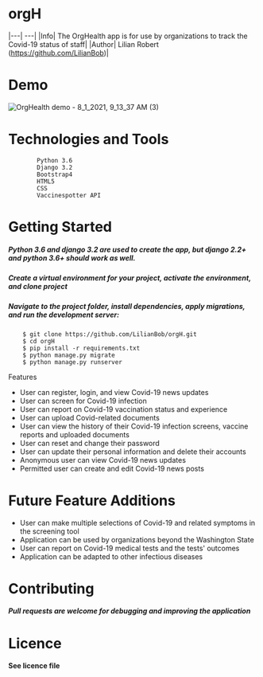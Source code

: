 # orgH

|---| ---|
|Info| The OrgHealth app is for use by organizations to track the Covid-19 status of staff|
|Author| Lilian Robert (https://github.com/LilianBob)|

# Demo 

![OrgHealth demo - 8_1_2021, 9_13_37 AM (3)](https://user-images.githubusercontent.com/78000300/127915737-3ef1280d-0921-4bdf-ac7d-0eccceb2260f.gif)

# Technologies and Tools

```
        Python 3.6
        Django 3.2
        Bootstrap4
        HTML5
        CSS
        Vaccinespotter API
```

# Getting Started

##### Python 3.6 and django 3.2 are used to create the app, but django 2.2+ and python 3.6+ should work as well.
##### Create a virtual environment for your project, activate the environment, and clone project
##### Navigate to the project folder, install dependencies, apply migrations, and run the development server:
```
    $ git clone https://github.com/LilianBob/orgH.git
    $ cd orgH
    $ pip install -r requirements.txt
    $ python manage.py migrate
    $ python manage.py runserver 
```

Features

* User can register, login, and view Covid-19 news updates
* User can screen for Covid-19 infection
* User can report on Covid-19 vaccination status and experience
* User can upload Covid-related documents
* User can view the history of their Covid-19 infection screens, vaccine reports and uploaded documents
* User can reset and change their password
* User can update their personal information and delete their accounts
* Anonymous user can view Covid-19 news updates
* Permitted user can create and edit Covid-19 news posts

# Future Feature Additions

* User can make multiple selections of Covid-19 and related symptoms in the screening tool
* Application can be used by organizations beyond the Washington State
* User can report on Covid-19 medical tests and the tests' outcomes
* Application can be adapted to other infectious diseases

# Contributing

##### Pull requests are welcome for debugging and improving the application

# Licence
#### See licence file



